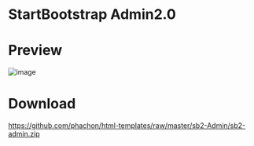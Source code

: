 # StartBootstrap Admin2.0

# Preview
![image](https://github.com/phachon/html-templates/blob/master/sb2-Admin/sb2.png)

# Download
https://github.com/phachon/html-templates/raw/master/sb2-Admin/sb2-admin.zip
